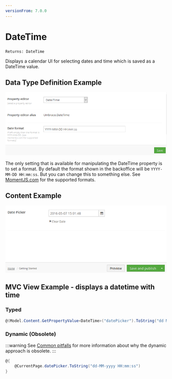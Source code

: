 ```yaml
---
versionFrom: 7.0.0
---
```


# DateTime

`Returns: DateTime`

Displays a calendar UI for selecting dates and time which is saved as a DateTime value.

## Data Type Definition Example

![Data Type Definition Example](images/Date-Time-With-Time-Data-Type.png)

The only setting that is available for manipulating the DateTime property is to set a format. By default the format shown in the backoffice will be `YYYY-MM-DD HH:mm:ss`.  But you can change this to something else. See [MomentJS.com](https://momentjs.com/) for the supported formats.

## Content Example

![Content Example](images/Date-Time-With-Time-Content.png)

## MVC View Example - displays a datetime with time

### Typed

```csharp
@(Model.Content.GetPropertyValue<DateTime>("datePicker").ToString("dd MM yyyy HH:mm:ss"))
```

### Dynamic (Obsolete)

:::warning
See [Common pitfalls](https://our.umbraco.com/documentation/reference/Common-Pitfalls/#dynamics) for more information about why the dynamic approach is obsolete.
:::

```csharp
@{
    @CurrentPage.datePicker.ToString("dd-MM-yyyy HH:mm:ss")
}
```

